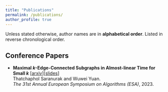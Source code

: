 ```yaml
---
title: "Publications"
permalink: /publications/
author_profile: true
---
```


Unless stated otherwise, author names are in **alphabetical order**. Listed in reverse chronological order.

## Conference Papers
- **Maximal $k$-Edge-Connected Subgraphs in Almost-linear Time for Small $k$** \[[arxiv](https://arxiv.org/abs/2307.00147)\]\[[slides](/files/Maximal_k_Edge_Connected_Subgraphs_Presentation.pdf)\]<br>
  Thatchaphol Saranurak and Wuwei Yuan.<br>
  *The 31st Annual European Symposium on Algorithms (ESA)*, 2023.

